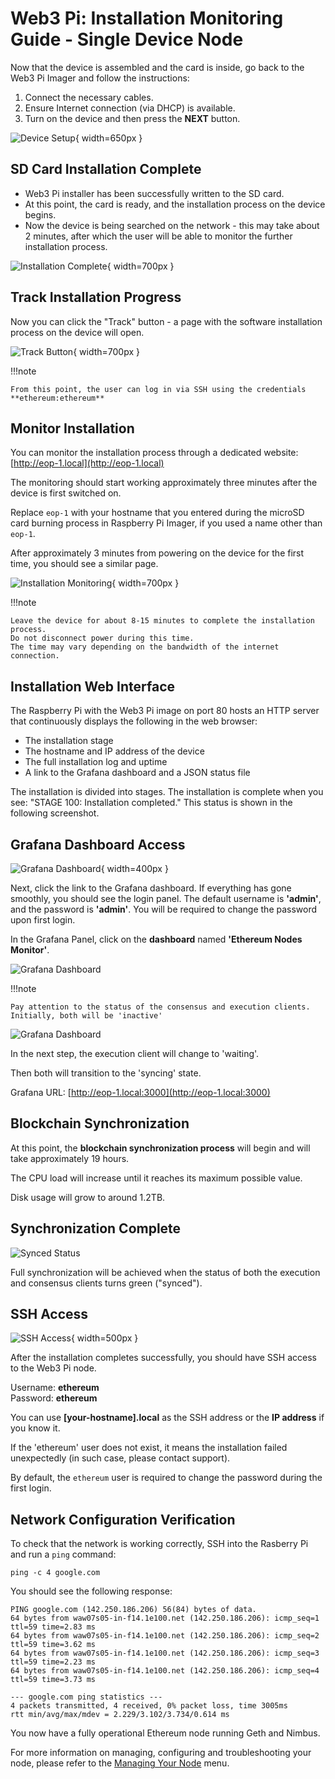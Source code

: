 # Web3 Pi: Installation Monitoring Guide - Single Device Node

Now that the device is assembled and the card is inside, go back to the Web3 Pi Imager and follow the instructions:

1. Connect the necessary cables.
2. Ensure Internet connection (via DHCP) is available.
3. Turn on the device and then press the **NEXT** button.

![Device Setup](../img/single/w3p-inserting.png){ width=650px }

## SD Card Installation Complete


- Web3 Pi installer has been successfully written to the SD card.
- At this point, the card is ready, and the installation process on the device begins.
- Now the device is being searched on the network - this may take about 2 minutes, after which the user will be able to monitor the further installation process.

![Installation Complete](../img/single/w3p-searching.png){ width=700px }

## Track Installation Progress

Now you can click the "Track" button - a page with the software installation process on the device will open.

![Track Button](../img/single/w3p-track.png){ width=700px }

!!!note
    
    From this point, the user can log in via SSH using the credentials **ethereum:ethereum**

## Monitor Installation


You can monitor the installation process through a dedicated website:
[http://eop-1.local](http://eop-1.local)

The monitoring should start working approximately three minutes after the device is first switched on.

Replace `eop-1` with your hostname that you entered during the microSD card burning process in Raspberry Pi Imager, if you used a name other than `eop-1`.

After approximately 3 minutes from powering on the device for the first time, you should see a similar page.


![Installation Monitoring](../img/single/install.png){ width=700px }


!!!note

    Leave the device for about 8-15 minutes to complete the installation process.
    Do not disconnect power during this time.
    The time may vary depending on the bandwidth of the internet connection.

## Installation Web Interface

The Raspberry Pi with the Web3 Pi image on port 80 hosts an HTTP server that continuously displays the following in the web browser:

- The installation stage
- The hostname and IP address of the device
- The full installation log and uptime
- A link to the Grafana dashboard and a JSON status file


The installation is divided into stages. The installation is complete when you see: "STAGE 100: Installation completed." This status is shown in the following screenshot.

## Grafana Dashboard Access

![Grafana Dashboard](../img/single/grafana0.png){ width=400px }

Next, click the link to the Grafana dashboard. If everything has gone smoothly, you should see the login panel. The default username is **'admin'**, and the password is **'admin'**. You will be required to change the password upon first login.

In the Grafana Panel, click on the **dashboard** named **'Ethereum Nodes Monitor'**.

![Grafana Dashboard](../img/single/grafana1.png)

!!!note
    
    Pay attention to the status of the consensus and execution clients. Initially, both will be 'inactive'

![Grafana Dashboard](../img/single/grafana2.png)

In the next step, the execution client will change to 'waiting'.

Then both will transition to the 'syncing' state.

Grafana URL: [http://eop-1.local:3000](http://eop-1.local:3000)

## Blockchain Synchronization

At this point, the **blockchain synchronization process** will begin and will take approximately 19 hours.

The CPU load will increase until it reaches its maximum possible value.

Disk usage will grow to around 1.2TB.

## Synchronization Complete

![Synced Status](../img/single/grafana3.png)

Full synchronization will be achieved when the status of both the execution and consensus clients turns green ("synced").

## SSH Access

![SSH Access](../img/single/ssh.png){ width=500px }

After the installation completes successfully, you should have SSH access to the Web3 Pi node.

Username: **ethereum**  
Password: **ethereum**

You can use **[your-hostname].local** as the SSH address or the **IP address** if you know it.

If the 'ethereum' user does not exist, it means the installation failed unexpectedly (in such case, please contact support).

By default, the `ethereum` user is required to change the password during the first login.


## Network Configuration Verification

To check that the network is working correctly, SSH into the Rasberry Pi and run a `ping` command:

```shell
ping -c 4 google.com
```

You should see the following response:

```shell
PING google.com (142.250.186.206) 56(84) bytes of data.
64 bytes from waw07s05-in-f14.1e100.net (142.250.186.206): icmp_seq=1 ttl=59 time=2.83 ms
64 bytes from waw07s05-in-f14.1e100.net (142.250.186.206): icmp_seq=2 ttl=59 time=3.62 ms
64 bytes from waw07s05-in-f14.1e100.net (142.250.186.206): icmp_seq=3 ttl=59 time=2.23 ms
64 bytes from waw07s05-in-f14.1e100.net (142.250.186.206): icmp_seq=4 ttl=59 time=3.73 ms

--- google.com ping statistics ---
4 packets transmitted, 4 received, 0% packet loss, time 3005ms
rtt min/avg/max/mdev = 2.229/3.102/3.734/0.614 ms
```

You now have a fully operational Ethereum node running Geth and Nimbus.

For more information on managing, configuring and troubleshooting your node, please refer to the [Managing Your Node](../../management/ssh.md) menu.

